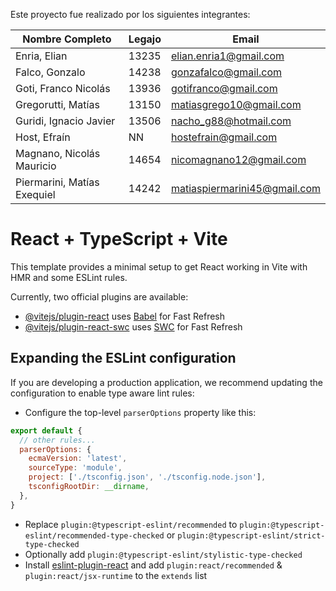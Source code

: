 Este proyecto fue realizado por los siguientes integrantes:

| Nombre Completo               | Legajo | Email                          |
|------------------------------|--------|--------------------------------|
| Enria, Elian                 | 13235  | elian.enria1@gmail.com         |
| Falco, Gonzalo               | 14238  | gonzafalco@gmail.com           |
| Goti, Franco Nicolás         | 13936  | gotifranco@gmail.com           |
| Gregorutti, Matías           | 13150  | matiasgrego10@gmail.com        |
| Guridi, Ignacio Javier       | 13506  | nacho_g88@hotmail.com          |
| Host, Efraín                 | NN     | hostefrain@gmail.com           |
| Magnano, Nicolás Mauricio    | 14654  | nicomagnano12@gmail.com        |
| Piermarini, Matías Exequiel | 14242  | matiaspiermarini45@gmail.com   |
# React + TypeScript + Vite

This template provides a minimal setup to get React working in Vite with HMR and some ESLint rules.

Currently, two official plugins are available:

- [@vitejs/plugin-react](https://github.com/vitejs/vite-plugin-react/blob/main/packages/plugin-react/README.md) uses [Babel](https://babeljs.io/) for Fast Refresh
- [@vitejs/plugin-react-swc](https://github.com/vitejs/vite-plugin-react-swc) uses [SWC](https://swc.rs/) for Fast Refresh

## Expanding the ESLint configuration

If you are developing a production application, we recommend updating the configuration to enable type aware lint rules:

- Configure the top-level `parserOptions` property like this:

```js
export default {
  // other rules...
  parserOptions: {
    ecmaVersion: 'latest',
    sourceType: 'module',
    project: ['./tsconfig.json', './tsconfig.node.json'],
    tsconfigRootDir: __dirname,
  },
}
```

- Replace `plugin:@typescript-eslint/recommended` to `plugin:@typescript-eslint/recommended-type-checked` or `plugin:@typescript-eslint/strict-type-checked`
- Optionally add `plugin:@typescript-eslint/stylistic-type-checked`
- Install [eslint-plugin-react](https://github.com/jsx-eslint/eslint-plugin-react) and add `plugin:react/recommended` & `plugin:react/jsx-runtime` to the `extends` list
